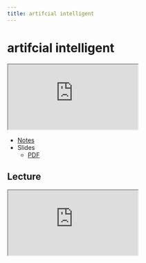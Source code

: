 ```yaml
---
title: artifcial intelligent
---
```


# artifcial intelligent

<iframe src="https://www.youtube.com/embed/eey91kzfOZs"></iframe>



- [Notes](https://cs50.harvard.edu/x/2021/notes/ai/)
- Slides
  - <a href="https://cdn.cs50.net/2020/fall/lectures/ai/ai.pdf">PDF</a>




## Lecture

<iframe src="https://www.youtube.com/embed/vjDSeqTITY0"></iframe>
